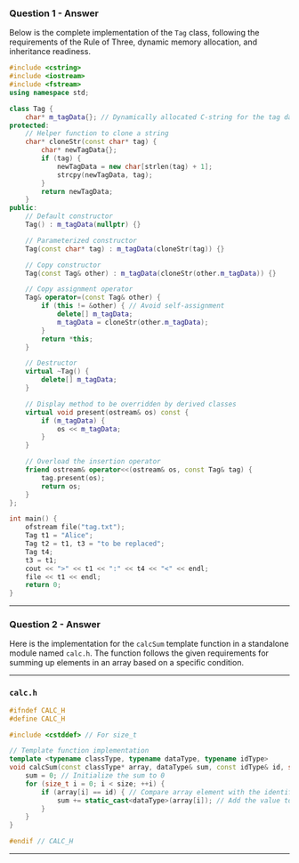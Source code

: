 ### Question 1 - Answer

Below is the complete implementation of the `Tag` class, following the requirements of the Rule of Three, dynamic memory allocation, and inheritance readiness.

```cpp
#include <cstring>
#include <iostream>
#include <fstream>
using namespace std;

class Tag {
    char* m_tagData{}; // Dynamically allocated C-string for the tag data
protected:
    // Helper function to clone a string
    char* cloneStr(const char* tag) {
        char* newTagData{};
        if (tag) {
            newTagData = new char[strlen(tag) + 1];
            strcpy(newTagData, tag);
        }
        return newTagData;
    }
public:
    // Default constructor
    Tag() : m_tagData(nullptr) {}

    // Parameterized constructor
    Tag(const char* tag) : m_tagData(cloneStr(tag)) {}

    // Copy constructor
    Tag(const Tag& other) : m_tagData(cloneStr(other.m_tagData)) {}

    // Copy assignment operator
    Tag& operator=(const Tag& other) {
        if (this != &other) { // Avoid self-assignment
            delete[] m_tagData;
            m_tagData = cloneStr(other.m_tagData);
        }
        return *this;
    }

    // Destructor
    virtual ~Tag() {
        delete[] m_tagData;
    }

    // Display method to be overridden by derived classes
    virtual void present(ostream& os) const {
        if (m_tagData) {
            os << m_tagData;
        }
    }

    // Overload the insertion operator
    friend ostream& operator<<(ostream& os, const Tag& tag) {
        tag.present(os);
        return os;
    }
};

int main() {
    ofstream file("tag.txt");
    Tag t1 = "Alice";
    Tag t2 = t1, t3 = "to be replaced";
    Tag t4;
    t3 = t1;
    cout << ">" << t1 << ":" << t4 << "<" << endl;
    file << t1 << endl;
    return 0;
}
```

---
### Question 2 - Answer

Here is the implementation for the `calcSum` template function in a standalone module named `calc.h`. The function follows the given requirements for summing up elements in an array based on a specific condition.

---

### **`calc.h`**

```cpp
#ifndef CALC_H
#define CALC_H

#include <cstddef> // For size_t

// Template function implementation
template <typename classType, typename dataType, typename idType>
void calcSum(const classType* array, dataType& sum, const idType& id, size_t size) {
    sum = 0; // Initialize the sum to 0
    for (size_t i = 0; i < size; ++i) {
        if (array[i] == id) { // Compare array element with the identifier
            sum += static_cast<dataType>(array[i]); // Add the value to sum after casting
        }
    }
}

#endif // CALC_H
```

---
